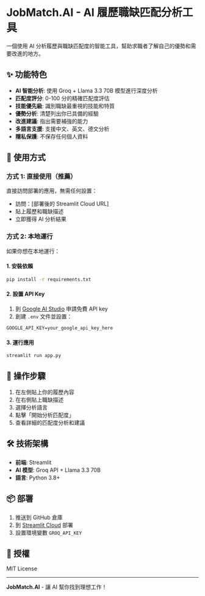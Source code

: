 # JobMatch.AI - AI 履歷職缺匹配分析工具

一個使用 AI 分析履歷與職缺匹配度的智能工具，幫助求職者了解自己的優勢和需要改進的地方。

## ✨ 功能特色

- **AI 智能分析**: 使用 Groq + Llama 3.3 70B 模型進行深度分析
- **匹配度評分**: 0-100 分的精確匹配度評估
- **技能優先級**: 識別職缺最重視的技能和特質
- **優勢分析**: 清楚列出你已具備的經驗
- **改進建議**: 指出需要補強的能力
- **多語言支援**: 支援中文、英文、德文分析
- **隱私保護**: 不保存任何個人資料

## 🚀 使用方式

### 方式 1: 直接使用（推薦）
直接訪問部署的應用，無需任何設置：
- 訪問：[部署後的 Streamlit Cloud URL]
- 貼上履歷和職缺描述
- 立即獲得 AI 分析結果

### 方式 2: 本地運行
如果你想在本地運行：

#### 1. 安裝依賴
```bash
pip install -r requirements.txt
```

#### 2. 設置 API Key
1. 到 [Google AI Studio](https://makersuite.google.com/app/apikey) 申請免費 API key
2. 創建 `.env` 文件並設置：
```
GOOGLE_API_KEY=your_google_api_key_here
```

#### 3. 運行應用
```bash
streamlit run app.py
```

## 📱 操作步驟

1. 在左側貼上你的履歷內容
2. 在右側貼上職缺描述
3. 選擇分析語言
4. 點擊「開始分析匹配度」
5. 查看詳細的匹配度分析和建議

## 🛠️ 技術架構

- **前端**: Streamlit
- **AI 模型**: Groq API + Llama 3.3 70B
- **語言**: Python 3.8+

## 📦 部署

1. 推送到 GitHub 倉庫
2. 到 [Streamlit Cloud](https://share.streamlit.io/) 部署
3. 設置環境變數 `GROQ_API_KEY`

## 📄 授權

MIT License

---

**JobMatch.AI** - 讓 AI 幫你找到理想工作！